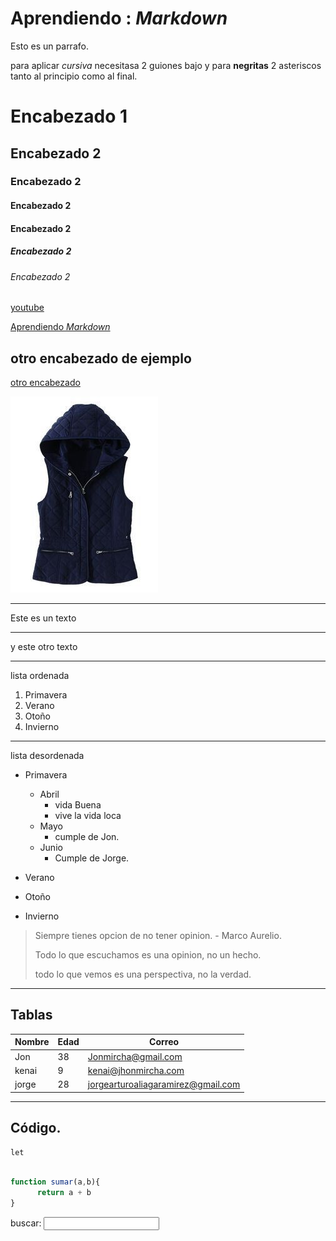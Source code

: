 <!-- El numeral tienen hacer un h1 y la palabra que entre guiones  bajos va en cursiva. -->
# Aprendiendo : _Markdown_

Esto es un parrafo.

para aplicar _cursiva_  necesitasa 2 guiones bajo y para **negritas**  2 asteriscos tanto al principio como al final.

# Encabezado 1
## Encabezado 2
### Encabezado 2
#### Encabezado 2
#### Encabezado 2
##### Encabezado 2
###### Encabezado 2

[youtube](https://youtube.com/jonmircha)

[Aprendiendo _Markdown_](#aprendiendo-markdown)

## otro encabezado de ejemplo

[otro encabezado](#otro-encabezado-de-ejemplo)

<!-- cuando colacamos un simbolo de exclamacion esto hara que se previsualize la imagen -->
![this is JavaScript](/image/694dc4efc4dd968f4416f22a27c996fb.jpg)

----

Este es un texto

----

y este otro texto

-----

lista ordenada

1. Primavera
2. Verano
1. Otoño
1. Invierno

------

 lista desordenada
<!-- Para agregar sub divisiones debemos colar un espacio al elemento padre -->
*  Primavera
      *  Abril
            * vida Buena
            * vive la vida loca
      *  Mayo
            * cumple de Jon.
      *  Junio
            * Cumple de Jorge.
      
* Verano
* Otoño
* Invierno

>
> Siempre tienes opcion de no tener opinion. - Marco Aurelio.
>
>Todo lo que escuchamos es una opinion, no un hecho.
>
> todo lo que vemos es una perspectiva, no la verdad.
>

---

## Tablas

|Nombre   | Edad | Correo |
| --- | --- | --- |
| Jon | 38 | Jonmircha@gmail.com |
| kenai | 9 | kenai@jhonmircha.com |
| jorge | 28 | jorgearturoaliagaramirez@gmail.com|

---
## Código.


`let`

```js

function sumar(a,b){
      return a + b
}
```

<form>
      <label for="q"> buscar: </label>
      <input type="search" name="q" id ="q">
</form>  


